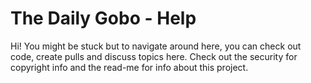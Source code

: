 # The Daily Gobo - Help
Hi! You might be stuck but to navigate around here, you can check out code, create pulls and discuss topics here. Check out the security for copyright info and the read-me for info about this project.
